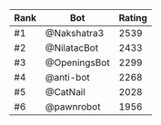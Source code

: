 Rank|Bot|Rating
---|---|---
#1|@Nakshatra3|2539
#2|@NilatacBot|2433
#3|@OpeningsBot|2299
#4|@anti-bot|2268
#5|@CatNail|2028
#6|@pawnrobot|1956
